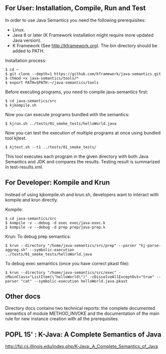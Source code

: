 ## For User: Installation, Compile, Run and Test

In order to use Java Semantics you need the following prerequisites:

- Linux.
- Java 8 or later (K Framework installation might require more updated Java version).
- K Framework (See <http://kframework.org>). The bin directory should be added to PATH. 

Installation process:

```
$ cd ~
$ git clone --depth=1 https://github.com/kframework/java-semantics.git
$ chmod +x java-semantics/tools/*
$ export PATH=$PATH:~/java-semantics/tools
```

Before executing programs, you need to compile java-semantics first:

```
$ cd java-semantics/src
$ kjkompile.sh
```

Now you can execute programs bundled with the semantics:

```
$ kjrun.sh ../tests/01_smoke_tests/helloWorld.java
```

Now you can test the execution of multiple programs at once using bundled tool kjtest.

```
$ kjtest.sh --t1 ../tests/01_smoke_tests/
```

This tool executes each program in the given directory with both Java Semantics and JDK and compares the results.
  Testing result is summarized in test-results.xml.

## For Developer: Kompile and Krun
Instead of using kjkompile.sh and krun.sh, developers want to interact with kompile and krun directly.

Kompile:

```
$ cd java-semantics/src
$ kompile -v --debug -d exec exec/java-exec.k 
$ kompile -v --debug -d prep prep/java-prep.k
```

Krun:
To debug prep semantics:
```
$ krun --directory "/home/java-semantics/src/prep" --parser "kj-parse-aggreg.sh" --symbolic-execution ../tests/01_smoke_tests/helloWorld.java
```

To debug exec semantics (once you have correct pkast file):
```
$ krun --directory "/home/java-semantics/src/exec" -cMainClass="ListItem(\"helloWorld\")" -cDissolveAllExceptOut="true" --parser "cat" --symbolic-execution helloWorld.java.pkast
```

## Other docs
Directory docs contains two technical reports: the complete documented semantics of module METHOD_INVOKE and
  the documentation of the main rule for new instance creation with all the prerequisites.

## POPL 15' : K-Java: A Complete Semantics of Java
http://fsl.cs.illinois.edu/index.php/K-Java:_A_Complete_Semantics_of_Java
